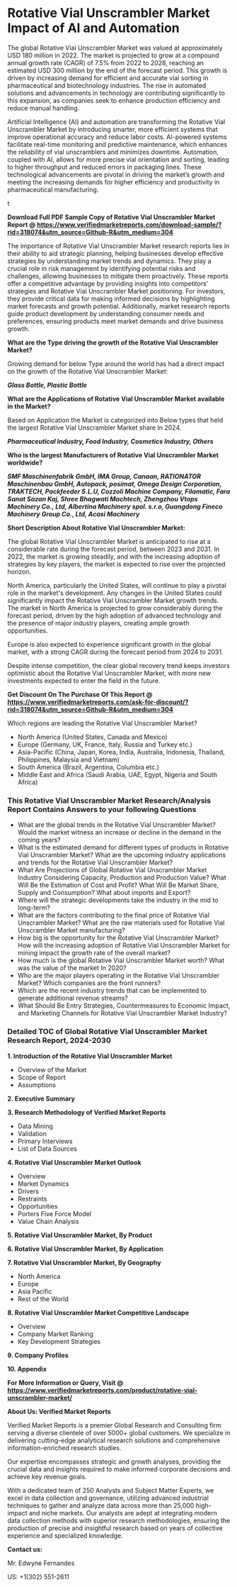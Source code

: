 <meta name="title" content="Global Rotative Vial Unscrambler Market Impact of AI and Automation"><meta name="description" content="The global Rotative Vial Unscrambler Market was valued at approximately USD 180 million in 2022. The market is projected to grow at a compound annual growth rate (CAGR"><meta name="title" content="Rotative Vial Unscrambler Market Size, Share, Scope, Trends, Growth, Opportunities, Analysis, Forecast"><h1>Rotative Vial Unscrambler Market Impact of AI and Automation</h1><p>The global Rotative Vial Unscrambler Market was valued at approximately USD 180 million in 2022. The market is projected to grow at a compound annual growth rate (CAGR) of 7.5% from 2022 to 2028, reaching an estimated USD 300 million by the end of the forecast period. This growth is driven by increasing demand for efficient and accurate vial sorting in pharmaceutical and biotechnology industries. The rise in automated solutions and advancements in technology are contributing significantly to this expansion, as companies seek to enhance production efficiency and reduce manual handling.</p><p>Artificial Intelligence (AI) and automation are transforming the Rotative Vial Unscrambler Market by introducing smarter, more efficient systems that improve operational accuracy and reduce labor costs. AI-powered systems facilitate real-time monitoring and predictive maintenance, which enhances the reliability of vial unscramblers and minimizes downtime. Automation, coupled with AI, allows for more precise vial orientation and sorting, leading to higher throughput and reduced errors in packaging lines. These technological advancements are pivotal in driving the market’s growth and meeting the increasing demands for higher efficiency and productivity in pharmaceutical manufacturing.</p>t</p><p id="" class=""><strong>Download Full PDF Sample Copy of Rotative Vial Unscrambler Market Report @ <a href="https://www.verifiedmarketreports.com/download-sample/?rid=318074&utm_source=Github-R&utm_medium=304" target="_blank">https://www.verifiedmarketreports.com/download-sample/?rid=318074&utm_source=Github-R&utm_medium=304</a></strong></p><p>The importance of&nbsp;Rotative Vial Unscrambler Market research reports lies in their ability to aid strategic planning, helping businesses develop effective strategies by understanding market trends and dynamics. They play a crucial role in risk management by identifying potential risks and challenges, allowing businesses to mitigate them proactively. These reports offer a competitive advantage by providing insights into competitors' strategies and Rotative Vial Unscrambler Market positioning. For investors, they provide critical data for making informed decisions by highlighting market forecasts and growth potential. Additionally, market research reports guide product development by understanding consumer needs and preferences, ensuring products meet market demands and drive business growth.</p><p><strong>What are the&nbsp;Type driving the growth of the Rotative Vial Unscrambler Market?</strong></p><p id="" class="">Growing demand for below Type around the world has had a direct impact on the growth of the Rotative Vial Unscrambler Market:</p><em><strong>Glass Bottle, Plastic Bottle</strong></em></p><strong>What are the&nbsp;Applications&nbsp;of Rotative Vial Unscrambler Market available in the Market?</strong></p><p id="" class="">Based on Application the Market is categorized into Below types that held the largest Rotative Vial Unscrambler Market share In 2024.</p><em><strong>Pharmaceutical Industry, Food Industry, Cosmetics Industry, Others</strong></em></p><strong>Who is the largest Manufacturers of Rotative Vial Unscrambler Market worldwide?</strong></p><p><em><strong>SMF Maschinenfabrik GmbH, IMA Group, Canaan, RATIONATOR Maschinenbau GmbH, Autopack, posimat, Omega Design Corporation, TRAKTECH, Packfeeder S.L.U, Cozzoli Machine Company, Filamatic, Fara Sanat Sazan Kaj, Shree Bhagwati Machtech, Zhengzhou Vtops Machinery Co., Ltd, Albertina Machinery spol. s.r.o, Guangdong Fineco Machinery Group Co., Ltd, Acasi Machinery</strong></em></p><p id="" class=""><strong>Short Description About Rotative Vial Unscrambler Market:</strong></p><p>The global Rotative Vial Unscrambler Market is anticipated to rise at a considerable rate during the forecast period, between 2023 and 2031. In 2022, the market is growing steadily, and with the increasing adoption of strategies by key players, the market is expected to rise over the projected horizon.</p><p>North America, particularly the United States, will continue to play a pivotal role in the market's development. Any changes in the United States could significantly impact the Rotative Vial Unscrambler Market growth trends. The market in North America is projected to grow considerably during the forecast period, driven by the high adoption of advanced technology and the presence of major industry players, creating ample growth opportunities.</p><p>Europe is also expected to experience significant growth in the global market, with a strong CAGR during the forecast period from 2024 to 2031.</p><p>Despite intense competition, the clear global recovery trend keeps investors optimistic about the Rotative Vial Unscrambler Market, with more new investments expected to enter the field in the future.</p><p id="" class=""><strong>Get Discount On The Purchase Of This Report @ <a href="https://www.verifiedmarketreports.com/ask-for-discount/?rid=318074&utm_source=Github-R&utm_medium=304" target="_blank">https://www.verifiedmarketreports.com/ask-for-discount/?rid=318074&utm_source=Github-R&utm_medium=304</a></strong></p>Which regions are leading the Rotative Vial Unscrambler Market?</p><ul><li>North America (United States, Canada and Mexico)</li><li>Europe (Germany, UK, France, Italy, Russia and Turkey etc.)</li><li>Asia-Pacific (China, Japan, Korea, India, Australia, Indonesia, Thailand, Philippines, Malaysia and Vietnam)</li><li>South America (Brazil, Argentina, Columbia etc.)</li><li>Middle East and Africa (Saudi Arabia, UAE, Egypt, Nigeria and South Africa)</li></ul><h3 id="" class="">This Rotative Vial Unscrambler Market Research/Analysis Report Contains Answers to your following Questions</h3><ul><li>What are the global trends in the Rotative Vial Unscrambler Market? Would the market witness an increase or decline in the demand in the coming years?</li><li>What is the estimated demand for different types of products in Rotative Vial Unscrambler Market? What are the upcoming industry applications and trends for the Rotative Vial Unscrambler Market?</li><li>What Are Projections of Global Rotative Vial Unscrambler Market Industry Considering Capacity, Production and Production Value? What Will Be the Estimation of Cost and Profit? What Will Be Market Share, Supply and Consumption? What about imports and Export?</li><li>Where will the strategic developments take the industry in the mid to long-term?</li><li>What are the factors contributing to the final price of Rotative Vial Unscrambler Market? What are the raw materials used for Rotative Vial Unscrambler Market manufacturing?</li><li>How big is the opportunity for the Rotative Vial Unscrambler Market? How will the increasing adoption of Rotative Vial Unscrambler Market for mining impact the growth rate of the overall market?</li><li>How much is the global Rotative Vial Unscrambler Market worth? What was the value of the market In 2020?</li><li>Who are the major players operating in the Rotative Vial Unscrambler Market? Which companies are the front runners?</li><li>Which are the recent industry trends that can be implemented to generate additional revenue streams?</li><li>What Should Be Entry Strategies, Countermeasures to Economic Impact, and Marketing Channels for Rotative Vial Unscrambler Market Industry?</li></ul><h3 id="" class="">Detailed TOC of Global Rotative Vial Unscrambler Market Research Report, 2024-2030</h3><p id="" class=""><strong>1. Introduction of the Rotative Vial Unscrambler Market</strong></p><ul><li>Overview of the Market</li><li>Scope of Report</li><li>Assumptions</li></ul><p id="" class=""><strong>2. Executive Summary</strong></p><p id="" class=""><strong>3. Research Methodology of Verified Market Reports</strong></p><ul><li>Data Mining</li><li>Validation</li><li>Primary Interviews</li><li>List of Data Sources</li></ul><p id="" class=""><strong>4. Rotative Vial Unscrambler Market Outlook</strong></p><ul><li>Overview</li><li>Market Dynamics</li><li>Drivers</li><li>Restraints</li><li>Opportunities</li><li>Porters Five Force Model</li><li>Value Chain Analysis</li></ul><p id="" class=""><strong>5. Rotative Vial Unscrambler Market, By Product</strong></p><p id="" class=""><strong>6. Rotative Vial Unscrambler Market, By Application</strong></p><p id="" class=""><strong>7. Rotative Vial Unscrambler Market, By Geography</strong></p><ul><li>North America</li><li>Europe</li><li>Asia Pacific</li><li>Rest of the World</li></ul><p id="" class=""><strong>8. Rotative Vial Unscrambler Market Competitive Landscape</strong></p><ul><li>Overview</li><li>Company Market Ranking</li><li>Key Development Strategies</li></ul><p id="" class=""><strong>9. Company Profiles</strong></p><p id="" class=""><strong>10. Appendix</strong></p><p id="" class=""><strong>For More Information or Query, Visit @ <a href="https://www.verifiedmarketreports.com/product/rotative-vial-unscrambler-market/" target="_blank">https://www.verifiedmarketreports.com/product/rotative-vial-unscrambler-market/</a></strong></p><p id="" class=""><strong>About Us: Verified Market Reports</strong></p><p id="" class="">Verified Market Reports is a premier Global Research and Consulting firm serving a diverse clientele of over 5000+ global customers. We specialize in delivering cutting-edge analytical research solutions and comprehensive information-enriched research studies.</p><p id="" class="">Our expertise encompasses strategic and growth analyses, providing the crucial data and insights required to make informed corporate decisions and achieve key revenue goals.</p><p id="" class="">With a dedicated team of 250 Analysts and Subject Matter Experts, we excel in data collection and governance, utilizing advanced industrial techniques to gather and analyze data across more than 25,000 high-impact and niche markets. Our analysts are adept at integrating modern data collection methods with superior research methodologies, ensuring the production of precise and insightful research based on years of collective experience and specialized knowledge.</p><p id="" class=""><strong>Contact us:</strong></p><p id="" class="">Mr. Edwyne Fernandes</p><p id="" class="">US: +1(302) 551-2611</p>